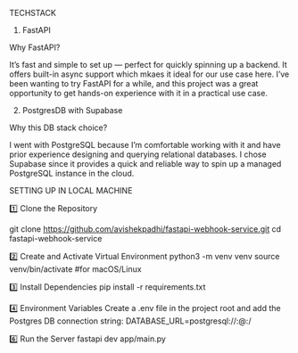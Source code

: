 TECHSTACK

1. FastAPI

Why FastAPI?

It’s fast and simple to set up — perfect for quickly spinning up a backend.
It offers built-in async support which mkaes it ideal for our use case here.
I’ve been wanting to try FastAPI for a while, and this project was a great opportunity to get hands-on experience with it in a practical use case.

2. PostgresDB with Supabase

Why this DB stack choice?

I went with PostgreSQL because I’m comfortable working with it and have prior experience designing and querying relational databases.
I chose Supabase since it provides a quick and reliable way to spin up a managed PostgreSQL instance in the cloud.

SETTING UP IN LOCAL MACHINE

1️⃣ Clone the Repository

git clone https://github.com/avishekpadhi/fastapi-webhook-service.git
cd fastapi-webhook-service

2️⃣ Create and Activate Virtual Environment
python3 -m venv venv
source venv/bin/activate #for macOS/Linux

3️⃣ Install Dependencies
pip install -r requirements.txt

4️⃣ Environment Variables
Create a .env file in the project root and add the Postgres DB connection string:
DATABASE_URL=postgresql://<username>:<password>@<host>:<port>/<dbname>

6️⃣ Run the Server
fastapi dev app/main.py
